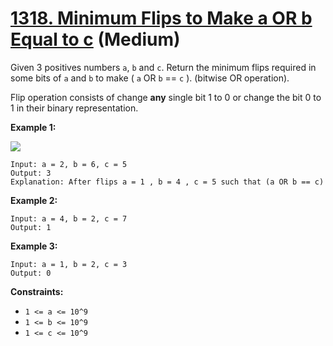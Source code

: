 # [1318. Minimum Flips to Make a OR b Equal to c][link] (Medium)

[link]: https://leetcode.com/problems/minimum-flips-to-make-a-or-b-equal-to-c/

Given 3 positives numbers `a`, `b` and `c`. Return the minimum flips required in some bits of `a`
and `b` to make ( `a` OR `b` == `c` ). (bitwise OR operation).

Flip operation consists of change **any** single bit 1 to 0 or change the bit 0 to 1 in their binary
representation.

**Example 1:**

![](https://assets.leetcode.com/uploads/2020/01/06/sample_3_1676.png)

```
Input: a = 2, b = 6, c = 5
Output: 3
Explanation: After flips a = 1 , b = 4 , c = 5 such that (a OR b == c)
```

**Example 2:**

```
Input: a = 4, b = 2, c = 7
Output: 1
```

**Example 3:**

```
Input: a = 1, b = 2, c = 3
Output: 0
```

**Constraints:**

- `1 <= a <= 10^9`
- `1 <= b <= 10^9`
- `1 <= c <= 10^9`
